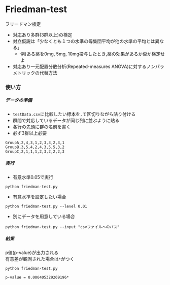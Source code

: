 # Friedman-test
フリードマン検定
- 対応あり多群(3群以上)の検定
- 対立仮説は「少なくとも１つの水準の母集団平均が他の水準の平均とは異なる」
  - 例)ある薬を0mg, 5mg, 10mg投与したとき,薬の効果があるか否か検定せよ
- 対応あり一元配置分散分析(Repeated-measures ANOVA)に対するノンパラメトリックの代替方法

### 使い方
##### データの準備
- `testData.csv`に比較したい標本を`,`で区切りながら貼り付ける  
- 群間で対応しているデータが同じ列に並ぶように貼る
- 各行の先頭に群の名前を書く
- 必ず3群以上必要

```
GroupA,2,4,3,1,2,3,3,2,3,1
GroupB,3,5,4,2,4,3,5,5,3,2
GroupC,2,1,1,1,2,3,2,2,2,3
```

##### 実行
- 有意水準0.05で実行
```
python friedman-test.py
```
- 有意水準を設定したい場合
```
python friedman-test.py --level 0.01
```

- 別にデータを用意している場合
```
python friedman-test.py --input "csvファイルへのパス"
```

##### 結果
p値(p-value)が出力される  
有意差が観測された場合は`*`がつく
```
python friedman-test.py

p-value = 0.000405329269196*
```
